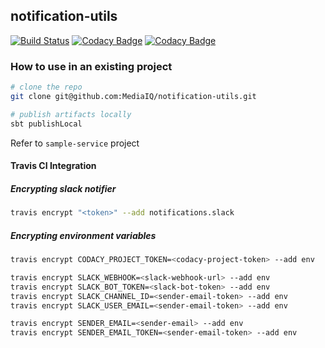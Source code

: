## notification-utils
[![Build Status](https://travis-ci.org/MediaIQ/notification-utils.svg?branch=master)](https://travis-ci.org/MediaIQ/notification-utils) [![Codacy Badge](https://api.codacy.com/project/badge/Coverage/2159704839b549ab870cd0c8d06bab9b)](https://www.codacy.com/app/ajatix/notification-utils?utm_source=github.com&utm_medium=referral&utm_content=MediaIQ/notification-utils&utm_campaign=Badge_Coverage)  [![Codacy Badge](https://api.codacy.com/project/badge/Grade/2159704839b549ab870cd0c8d06bab9b)](https://www.codacy.com/app/ajatix/notification-utils?utm_source=github.com&amp;utm_medium=referral&amp;utm_content=MediaIQ/notification-utils&amp;utm_campaign=Badge_Grade)

### How to use in an existing project
```bash
# clone the repo
git clone git@github.com:MediaIQ/notification-utils.git

# publish artifacts locally
sbt publishLocal
```
Refer to `sample-service` project

#### Travis CI Integration
##### Encrypting slack notifier
```bash
travis encrypt "<token>" --add notifications.slack
```

##### Encrypting environment variables
```bash
travis encrypt CODACY_PROJECT_TOKEN=<codacy-project-token> --add env

travis encrypt SLACK_WEBHOOK=<slack-webhook-url> --add env
travis encrypt SLACK_BOT_TOKEN=<slack-bot-token> --add env
travis encrypt SLACK_CHANNEL_ID=<sender-email-token> --add env
travis encrypt SLACK_USER_EMAIL=<sender-email-token> --add env

travis encrypt SENDER_EMAIL=<sender-email> --add env
travis encrypt SENDER_EMAIL_TOKEN=<sender-email-token> --add env
```